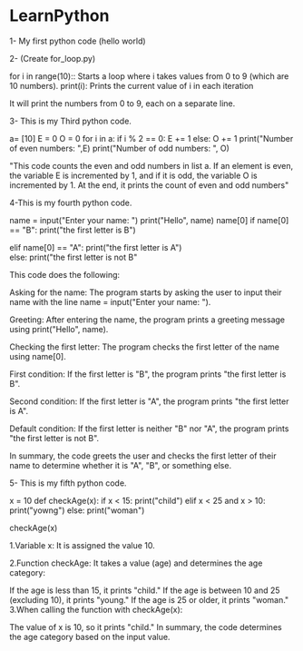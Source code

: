 # LearnPython

1- My first python code (hello world)

2- (Create for_loop.py)

for i in range(10):: Starts a loop where i takes values from 0 to 9 (which are 10 numbers).
print(i): Prints the current value of i in each iteration

It will print the numbers from 0 to 9, each on a separate line.



3- This is my Third python code. 

a= [10]
E = 0
O = 0
for i in a:
    if i % 2 == 0:
       E += 1 
    else:
       O += 1
print("Number of even numbers: ",E)
print("Number of odd numbers: ", O)

"This code counts the even and odd numbers in list a. If an element is even, the variable E is incremented by 1, and if it is odd, the variable O is incremented by 1. At the end, it prints the count of even and odd numbers"

4-This is my fourth python code.

name = input("Enter your name: ")
print("Hello", name)
name[0]
if name[0] == "B":
  print("the first letter is B")
        
elif name[0] == "A":
  print("the first letter is A")     
else:
  print("the first letter is not B"

This code does the following:

Asking for the name: The program starts by asking the user to input their name with the line name = input("Enter your name: ").

Greeting: After entering the name, the program prints a greeting message using print("Hello", name).

Checking the first letter: The program checks the first letter of the name using name[0].

First condition: If the first letter is "B", the program prints "the first letter is B".

Second condition: If the first letter is "A", the program prints "the first letter is A".

Default condition: If the first letter is neither "B" nor "A", the program prints "the first letter is not B".

In summary, the code greets the user and checks the first letter of their name to determine whether it is "A", "B", or something else.

5- This is my fifth python code.

x = 10
def checkAge(x):
    if x < 15:
        print("child")
    elif x < 25 and x > 10:
        print("yowng")
    else:
        print("woman")
 
checkAge(x)

1.Variable x: It is assigned the value 10.

2.Function checkAge: It takes a value (age) and determines the age category:

   If the age is less than 15, it prints "child."
   If the age is between 10 and 25 (excluding 10), it prints "young."
   If the age is 25 or older, it prints "woman."
3.When calling the function with checkAge(x):

The value of x is 10, so it prints "child."
In summary, the code determines the age category based on the input value.

